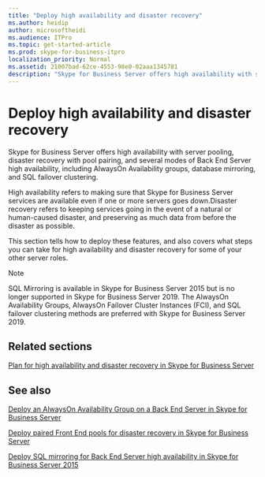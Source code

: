 ```yaml
---
title: "Deploy high availability and disaster recovery"
ms.author: heidip
author: microsoftheidi
ms.audience: ITPro
ms.topic: get-started-article
ms.prod: skype-for-business-itpro
localization_priority: Normal
ms.assetid: 21007bad-62ce-4553-98e0-02aaa1345781
description: "Skype for Business Server offers high availability with server pooling, disaster recovery with pool pairing, and several modes of Back End Server high availability, including AlwaysOn Availability groups, database mirroring, and SQL failover clustering."
---
```


# Deploy high availability and disaster recovery
 
Skype for Business Server offers high availability with server pooling, disaster recovery with pool pairing, and several modes of Back End Server high availability, including AlwaysOn Availability groups, database mirroring, and SQL failover clustering. 
  
High availability refers to making sure that Skype for Business Server services are available even if one or more servers goes down.Disaster recovery refers to keeping services going in the event of a natural or human-caused disaster, and preserving as much data from before the disaster as possible.
  
This section tells how to deploy these features, and also covers what steps you can take for high availability and disaster recovery for some of your other server roles.

> [!NOTE]
> SQL Mirroring is available in Skype for Business Server 2015 but is no longer supported in Skype for Business Server 2019. The  AlwaysOn Availability Groups, AlwaysOn Failover Cluster Instances (FCI), and SQL failover clustering methods are preferred with Skype for Business Server 2019.
  
## Related sections

[Plan for high availability and disaster recovery in Skype for Business Server](../../plan-your-deployment/high-availability-and-disaster-recovery/high-availability-and-disaster-recovery.md)
  
## See also

[Deploy an AlwaysOn Availability Group on a Back End Server in Skype for Business Server](alwayson-availability-group.md)

[Deploy paired Front End pools for disaster recovery in Skype for Business Server](front-end-pools-for-disaster-recovery.md)
  
[Deploy SQL mirroring for Back End Server high availability in Skype for Business Server 2015](sql-mirroring-for-high-availability.md)
  
